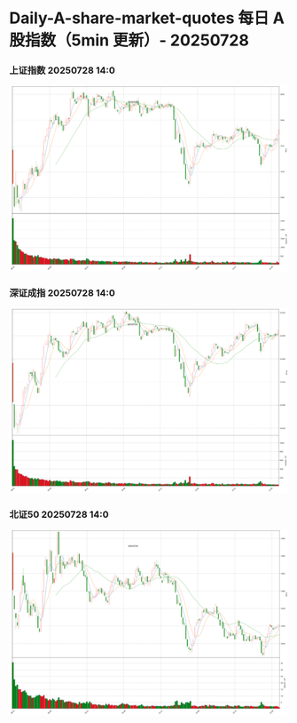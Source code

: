 
# Daily-A-share-market-quotes 每日 A 股指数（5min 更新）- 20250728

### 上证指数 20250728 14:0
![](./fig/2025/7/20250728-sh000001.png)

### 深证成指 20250728 14:0
![](./fig/2025/7/20250728-sz399001.png)

### 北证50 20250728 14:0
![](./fig/2025/7/20250728-bj899050.png)

